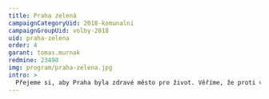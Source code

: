 ```yaml
---
title: Praha zelená
campaignCategoryUid: 2018-komunalni
campaignGroupUid: volby-2018
uid: praha-zelena
order: 4
garant: tomas.murnak
redmine: 23498
img: program/praha-zelena.jpg
intro: >
  Přejeme si, aby Praha byla zdravé město pro život. Věříme, že proti vedrům pomohou stromy a voda... že zeleň místo betonu vyčistí vzduch. Proto vysadíme více stromů v ulicích a zároveň doplníme rekreační divočinu kolem metropole. Celkem je naším cílem vysadit milion stromů pro Prahu! Není to jednoduché a nepůjde to přes noc. Nicméně za první pololetí roku 2019 bylo v Praze vysazeno 160 tisíc nových stromů a vzniklo tak téměř 26 hektarů nových lesů! Většinou šlo o zalesnění původní zemědělské půdy. Nové stromy jsou však vysazovány také ve stávajících parcích a sadech.<br/><br/> Magistrát se rovněž přihlásil k závěrům zprávy Mezivládního panelu pro klimatickou změnu při OSN a vyhlásil vlastní Klimatický závazek. Pro plánování a přípravu konkrétních opatření ustanovilo město Komisi pro udržitelnou energii a klima, která bude fungovat ve čtyřech samostatných pracovních skupinách se zastoupením nejvyššího politického vedení města. Přejeme si, abychom předali Prahu našim dětem v lepším stavu, než je dnes.
---
```

